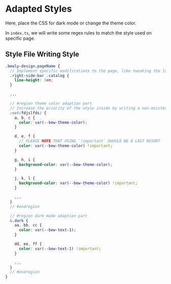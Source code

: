 # Adapted Styles

Here, place the CSS for dark mode or change the theme color.

In `index.ts`, we will write some regex rules to match the style used on specific page.

## Style File Writing Style

``` scss
.bewly-design.pageName {
  // Implement specific modifications to the page, like tweaking the layout, and place those styles here
  .right-side-bar .catalog {
    line-height: 3em;
  }

  ...

  // #region theme color adaption part
  // Increase the priority of the style inside by writing a non-existent selector in :not()
  :not(fdjslfds) {
    a, b, c {
      color: var(--bew-theme-color);
    }

    d, e, f {
      // PLEASE NOTE THAT USING `!important` SHOULD BE A LAST RESORT
      color: var(--bew-theme-color) !important;
    }

    g, h, i {
      background-color: var(--bew-theme-color);
    }

    j, k, l {
      background-color: var(--bew-theme-color) !important;
    }

    ...
  }
  // #endregion

  // #region dark mode adaption part
  &.dark {
    aa, bb, cc {
      color: var(--bew-text-1);
    }

    dd, ee, ff {
      color: var(--bew-text-1) !important;
    }

    ...
  }
  // #endregion
}
```
